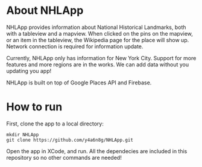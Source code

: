 # About NHLApp

NHLApp provides information about National Historical Landmarks, both with a tableview and a mapview. When clicked on the pins on the mapview, or an item in the tableview,
the Wikipedia page for the place will show up. Network connection is required for information update.

Currently, NHLApp only has information for New York City. Support for more features and more regions are in the works. We can add data without you updating you app!

NHLApp is built on top of Google Places API and Firebase.

# How to run

First, clone the app to a local directory:

```
mkdir NHLApp
git clone https://github.com/y4a6n8g/NHLApp.git
```

Open the app in XCode, and run. All the dependecies are included in this repository so no other commands are needed!
